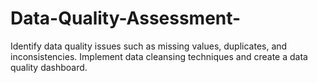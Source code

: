 # Data-Quality-Assessment-
Identify data quality issues such as missing values, duplicates, and inconsistencies. Implement data cleansing techniques and create a data quality dashboard.
